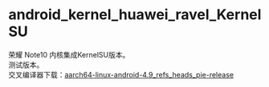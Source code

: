 # android_kernel_huawei_ravel_KernelSU
荣耀 Note10 内核集成KernelSU版本。  
测试版本。  
交叉编译器下载：[aarch64-linux-android-4.9_refs_heads_pie-release](https://android.googlesource.com/platform/prebuilts/gcc/linux-x86/aarch64/aarch64-linux-android-4.9/+archive/refs/heads/pie-release.tar.gz)  
